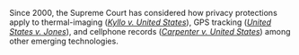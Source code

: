 Since 2000, the Supreme Court has considered how privacy protections apply to thermal-imaging ([*Kyllo v. United States*](https://www.oyez.org/cases/2000/99-8508)), GPS tracking ([*United States v. Jones*](https://www.oyez.org/cases/2011/10-1259)), and cellphone records ([*Carpenter v. United States*](https://www.oyez.org/cases/2017/16-402)) among other emerging technologies.